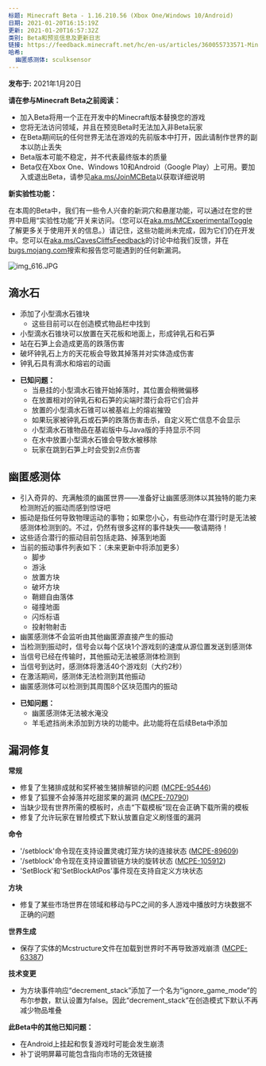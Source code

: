 ```yaml
---
标题: Minecraft Beta - 1.16.210.56 (Xbox One/Windows 10/Android)
日期: 2021-01-20T16:15:19Z
更新: 2021-01-20T16:57:32Z
类别: Beta和预览信息及更新日志
链接: https://feedback.minecraft.net/hc/en-us/articles/360055733571-Minecraft-Beta-1-16-210-56-Xbox-One-Windows-10-Android
哈希:
  幽匿感测体: sculksensor
---
```


**发布于:** 2021年1月20日

**请在参与Minecraft Beta之前阅读：**

- 加入Beta将用一个正在开发中的Minecraft版本替换您的游戏
- 您将无法访问领域，并且在预览Beta时无法加入非Beta玩家
- 在Beta期间玩的任何世界无法在游戏的先前版本中打开，因此请制作世界的副本以防止丢失
- Beta版本可能不稳定，并不代表最终版本的质量
- Beta仅在Xbox One、Windows 10和Android（Google Play）上可用。要加入或退出Beta，请参见[aka.ms/JoinMCBeta](https://aka.ms/JoinMCBeta)以获取详细说明

**新实验性功能：**

在本周的Beta中，我们有一些令人兴奋的新洞穴和悬崖功能，可以通过在您的世界中启用“实验性功能”开关来访问。（您可以在[aka.ms/MCExperimentalToggle](https://aka.ms/MCExperimentalToggle)了解更多关于使用开关的信息。）请记住，这些功能尚未完成，因为它们仍在开发中。您可以在[aka.ms/CavesCliffsFeedback](https://aka.ms/CavesCliffsFeedback)的讨论中给我们反馈，并在[bugs.mojang.com](https://bugs.mojang.com/)搜索和报告您可能遇到的任何新漏洞。

![img_616.JPG](https://feedback.minecraft.net/hc/article_attachments/360082619692/img_616.JPG)

## **滴水石**

- 添加了小型滴水石锥块
  - 这些目前可以在创造模式物品栏中找到
- 小型滴水石锥块可以放置在天花板和地面上，形成钟乳石和石笋
- 站在石笋上会造成更高的跌落伤害
- 破坏钟乳石上方的天花板会导致其掉落并对实体造成伤害
- 钟乳石具有滴水和熔岩的动画

<!-- -->

- **已知问题：**
  - 当悬挂的小型滴水石锥开始掉落时，其位置会稍微偏移
  - 在放置相对的钟乳石和石笋的尖端时潜行会将它们合并
  - 放置的小型滴水石锥可以被基岩上的熔岩摧毁
  - 如果玩家被钟乳石或石笋的跌落伤害击杀，自定义死亡信息不会显示
  - 小型滴水石锥物品在基岩版中与Java版的手持显示不同
  - 在水中放置小型滴水石锥会导致水被移除
  - 玩家在跳到石笋上时会受到2点伤害

## **幽匿感测体**

- 引入奇异的、充满触须的幽匿世界——准备好让幽匿感测体以其独特的能力来检测附近的振动而感到惊讶吧
- 振动是指任何导致物理运动的事物；如果您小心，有些动作在潜行时是无法被感测体检测到的。不过，仍然有很多这样的事件缺失——敬请期待！
- 这些适合潜行的振动目前包括走路、掉落到地面
- 当前的振动事件列表如下：（未来更新中将添加更多）
  - 脚步
  - 游泳
  - 放置方块
  - 破坏方块
  - 鞘翅自由落体
  - 碰撞地面
  - 闪烁标语
  - 投射物射击
- 幽匿感测体不会监听由其他幽匿源直接产生的振动
- 当检测到振动时，信号会以每个区块1个游戏刻的速度从源位置发送到感测体
- 当信号已经在传输时，其他振动无法被感测体检测到
- 当信号到达时，感测体将激活40个游戏刻（大约2秒）
- 在激活期间，感测体无法检测到其他振动
- 幽匿感测体可以检测到其周围8个区块范围内的振动

<!-- -->

- **已知问题：**
  - 幽匿感测体无法被水淹没
  - 羊毛遮挡尚未添加到方块的功能中。此功能将在后续Beta中添加

## **漏洞修复**

**常规**

- 修复了生猪排成就和奖杯被生猪排解锁的问题 ([MCPE-95446](https://bugs.mojang.com/browse/MCPE-95446))
- 修复了狐狸不会掉落并吃甜浆果的漏洞 ([MCPE-70790](https://bugs.mojang.com/browse/MCPE-70790))
- 当缺少现有世界所需的模板时，点击“下载模板”现在会正确下载所需的模板
- 修复了允许玩家在冒险模式下默认放置自定义刷怪蛋的漏洞

**命令**

- '/setblock'命令现在支持设置灵魂灯笼方块的连接状态 ([MCPE-89609](https://bugs.mojang.com/browse/MCPE-89609))
- '/setblock'命令现在支持设置锁链方块的旋转状态 ([MCPE-105912](https://bugs.mojang.com/browse/MCPE-105912))
- 'SetBlock'和'SetBlockAtPos'事件现在支持自定义方块状态

**方块**

- 修复了某些市场世界在领域和移动与PC之间的多人游戏中播放时方块数据不正确的问题

**世界生成**

- 保存了实体的Mcstructure文件在加载到世界时不再导致游戏崩溃 ([MCPE-63387](https://bugs.mojang.com/browse/MCPE-63387))

**技术变更**

- 为方块事件响应“decrement_stack”添加了一个名为“ignore_game_mode”的布尔参数，默认设置为false。因此“decrement_stack”在创造模式下默认不再减少物品堆叠

**此Beta中的其他已知问题：**

- 在Android上挂起和恢复游戏时可能会发生崩溃
- 补丁说明屏幕可能包含指向市场的无效链接